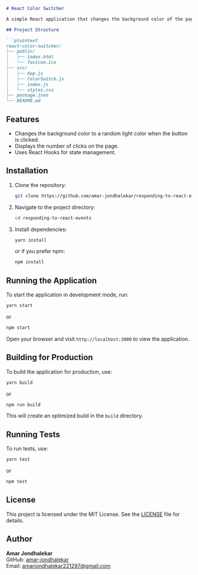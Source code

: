 ```markdown
# React Color Switcher

A simple React application that changes the background color of the page upon clicking a button and tracks the number of clicks on the page.

## Project Structure

```plaintext
react-color-switcher/
├── public/
│   ├── index.html
│   └── favicon.ico
├── src/
│   ├── App.js
│   ├── ColorSwitch.js
│   ├── index.js
│   └── styles.css
├── package.json
└── README.md
```

## Features

- Changes the background color to a random light color when the button is clicked.
- Displays the number of clicks on the page.
- Uses React Hooks for state management.

## Installation

1. Clone the repository:
   ```bash
   git clone https://github.com/amar-jondhalekar/responding-to-react-events.git
   ```
2. Navigate to the project directory:
   ```bash
   cd responding-to-react-events
   ```
3. Install dependencies:
   ```bash
   yarn install
   ```
   or if you prefer npm:
   ```bash
   npm install
   ```

## Running the Application

To start the application in development mode, run:

```bash
yarn start
```
or
```bash
npm start
```

Open your browser and visit `http://localhost:3000` to view the application.

## Building for Production

To build the application for production, use:

```bash
yarn build
```
or
```bash
npm run build
```

This will create an optimized build in the `build` directory.

## Running Tests

To run tests, use:

```bash
yarn test
```
or
```bash
npm test
```

## License

This project is licensed under the MIT License. See the [LICENSE](LICENSE) file for details.

## Author

**Amar Jondhalekar**  
GitHub: [amar-jondhalekar](https://github.com/amar-jondhalekar)  
Email: amarjondhalekar221297@gmail.com
```
